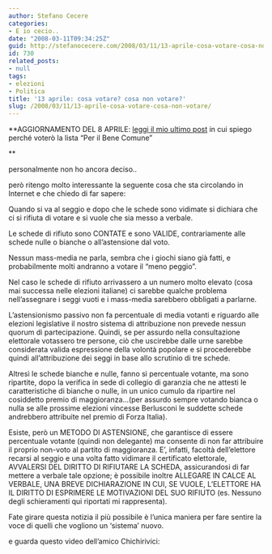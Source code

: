 ```yaml
---
author: Stefano Cecere
categories:
- E io cecio..
date: "2008-03-11T09:34:25Z"
guid: http://stefanocecere.com/2008/03/11/13-aprile-cosa-votare-cosa-non-votare/
id: 730
related_posts:
- null
tags:
- elezioni
- Politica
title: '13 aprile: cosa votare? cosa non votare?'
slug: /2008/03/11/13-aprile-cosa-votare-cosa-non-votare/
---
```


**AGGIORNAMENTO DEL 8 APRILE: [leggi il mio ultimo post](http://stefanocecere.com/2008/04/08/cosa-votare-ecco-la-mia-dichiarazione-di-voto/) in cui spiego perché voterò la lista &#8220;Per il Bene Comune&#8221;
  
** 

personalmente non ho ancora deciso..
  
però ritengo molto interessante la seguente cosa che sta circolando in Internet e che chiedo di far sapere:

Quando si va al seggio e dopo che le schede sono vidimate si dichiara che ci si rifiuta di votare e si vuole che sia messo a verbale.
  
Le schede di rifiuto sono CONTATE e sono VALIDE, contrariamente alle schede nulle o bianche o all’astensione dal voto.
  
Nessun mass-media ne parla, sembra che i giochi siano già fatti, e probabilmente molti andranno a votare il “meno peggio”.
  
Nel caso le schede di rifiuto arrivassero a un numero molto elevato (cosa mai successa nelle elezioni italiane) ci sarebbe qualche problema nell’assegnare i seggi vuoti e i mass-media sarebbero obbligati a parlarne.
  
L&#8217;astensionismo passivo non fa percentuale di media votanti e riguardo alle elezioni legislative il nostro sistema di attribuzione non prevede nessun quorum di partecipazione. Quindi, se per assurdo nella consultazione elettorale votassero tre persone, ciò che uscirebbe dalle urne sarebbe considerata valida espressione della volontà popolare e si procederebbe quindi all&#8217;attribuzione dei seggi in base allo scrutinio di tre schede.
  
Altresì le schede bianche e nulle, fanno sì percentuale votante, ma sono ripartite, dopo la verifica in sede di collegio di garanzia che ne attesti le caratteristiche di bianche o nulle, in un unico cumulo da ripartire nel cosiddetto premio di maggioranza&#8230;(per assurdo sempre votando bianca o nulla se alle prossime elezioni vincesse Berlusconi le suddette schede andrebbero attribuite nel premio di Forza Italia).
  
Esiste, però un METODO DI ASTENSIONE, che garantisce di essere percentuale votante (quindi non delegante) ma consente di non far attribuire il proprio non-voto al partito di maggioranza. E’, infatti, facoltà dell&#8217;elettore recarsi al seggio e una volta fatto vidimare il certificato elettorale, AVVALERSI DEL DIRITTO DI RIFIUTARE LA SCHEDA, assicurandosi di far mettere a verbale tale opzione; è possibile inoltre ALLEGARE IN CALCE AL VERBALE, UNA BREVE DICHIARAZIONE IN CUI, SE VUOLE, L&#8217;ELETTORE HA IL DIRITTO DI ESPRIMERE LE MOTIVAZIONI DEL SUO RIFIUTO (es. Nessuno degli schieramenti qui riportati mi rappresenta).

Fate girare questa notizia il più possibile è l’unica maniera per fare sentire la voce di quelli che vogliono un &#8216;sistema&#8217; nuovo.

e guarda questo video dell&#8217;amico Chichirivici: